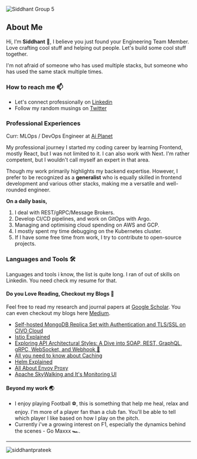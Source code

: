 
![Siddhant Group 5](https://github.com/siddhantprateek/siddhantprateek/assets/43869046/46838ac0-7bb8-4ea3-9c4a-6cdb0895435f)

## About Me

Hi, I’m **Siddhant** 🤙, I believe you just found your Engineering Team Member. Love crafting cool stuff and helping out people. Let's build some cool stuff together. 

I'm not afraid of someone who has used multiple stacks, but someone who has used the same stack multiple times.
<!-- ![68889-deliverame-app](https://user-images.githubusercontent.com/43869046/126028403-244771ba-f18a-46a9-a557-bafc0d2bd313.gif) -->
<!-- <img src="https://user-images.githubusercontent.com/43869046/126028403-244771ba-f18a-46a9-a557-bafc0d2bd313.gif" align="left" height="500vh"> -->

### How to reach me 📫
<!-- Socials Links and Badges -->
* Let's connect professionally on [Linkedin](https://www.linkedin.com/in/siddhantprateek/)
* Follow my random musings on [Twitter](https://twitter.com/siddhantprateek) 

### Professional Experiences

Curr: MLOps / DevOps Engineer at [Ai Planet](https://github.com/aiplanethub)

My professional journey I started my coding career by learning Frontend, mostly React, but I was not limited to it. I can also work with Next. 
I'm rather competent, but I wouldn't call myself an expert in that area. 

Though my work primarily highlights my backend expertise. However, I prefer to be recognized as a **generalist** who is equally skilled in frontend development and various other stacks, making me a versatile and well-rounded engineer.

**On a daily basis,**
1. I deal with REST/gRPC/Message Brokers.
2. Develop CI/CD pipelines, and work on GitOps with Argo.
3. Managing and optimising cloud spending on AWS and GCP.
4. I mostly spent my time debugging on the Kubernetes cluster.
5. If I have some free time from work, I try to contribute to open-source projects.


<!-- Language and Tools -->
### Languages and Tools 🛠️

Languages and tools i know, the list is quite long. I ran of out of skills on Linkedin. You need check my resume for that.


#### Do you Love Reading, Checkout my Blogs 🔖

Feel free to read my research and journal papers at [Google Scholar](https://scholar.google.co.in/citations?hl=en&user=vRqjpscAAAAJ). You can even checkout my blogs here [Medium](https://medium.com/@siddhantprateek/).

- [Self-hosted MongoDB Replica Set with Authentication and TLS/SSL on CIVO Cloud](https://medium.com/@siddhantprateek/setting-up-a-mongodb-replica-set-with-authentication-and-tls-ssl-on-civo-cloud-202dca66ed5d)
- [Istio Explained](https://medium.com/@siddhantprateek/istio-a-step-by-step-guide-to-setting-up-istio-argocd-on-civo-cloud-and-resolving-dns-on-2eeab43a14bd)
- [Exploring API Architectural Styles: A Dive into SOAP, REST, GraphQL, gRPC, WebSocket, and Webhook 🚀](https://medium.com/@siddhantprateek/exploring-api-architectural-styles-a-dive-into-soap-rest-graphql-grpc-websocket-and-webhook-de740700e68d)
- [All you need to know about Caching](https://medium.com/@siddhantprateek/all-you-need-to-know-about-caching-f22b566f0376)
- [Helm Explained](https://medium.com/@siddhantprateek/helm-explained-d950d90c6136)
- [All About Envoy Proxy](https://siddhantprateek.space/all-about-envoy-proxy)
- [Apache SkyWalking and It's Monitoring UI](https://blog.goupaz.com/posts/post07/apache-skywalking-and-its-monitoring-ui/)

#### Beyond my work 🌏

- I enjoy playing Football ⚽️, this is something that help me heal, relax and enjoy. I'm more of a player fan than a club fan. You'll be able to tell which player I like based on how I play on the pitch.
- Currently i've a growing interest on F1, especially the dynamics behind the scenes - Go Maxxx 🏎️.


---

<p align="left"> <img src="https://komarev.com/ghpvc/?username=siddhantprateek&label=Profile%20views&color=0e75b6&style=flat" alt="siddhantprateek" /> </p>
